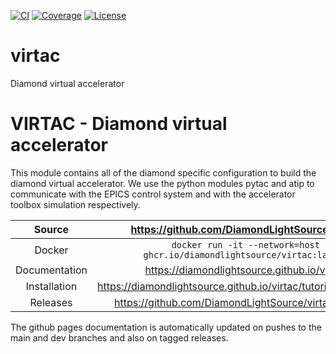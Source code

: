 [![CI](https://github.com/DiamondLightSource/virtac/actions/workflows/ci.yml/badge.svg)](https://github.com/DiamondLightSource/virtac/actions/workflows/ci.yml)
[![Coverage](https://codecov.io/gh/DiamondLightSource/virtac/branch/main/graph/badge.svg)](https://codecov.io/gh/DiamondLightSource/virtac)
[![License](https://img.shields.io/badge/License-Apache%202.0-blue.svg)](https://www.apache.org/licenses/LICENSE-2.0)

# virtac

Diamond virtual accelerator

# VIRTAC - Diamond virtual accelerator
This module contains all of the diamond specific configuration to build the diamond virtual accelerator. We use the python modules pytac and atip to communicate with the EPICS control system and with the accelerator toolbox simulation respectively.

Source          | <https://github.com/DiamondLightSource/virtac>
:---:           | :---:
Docker          | `docker run -it --network=host ghcr.io/diamondlightsource/virtac:latest`
Documentation   | <https://diamondlightsource.github.io/virtac>
Installation    | <https://diamondlightsource.github.io/virtac/tutorials/installation>
Releases        | <https://github.com/DiamondLightSource/virtac/releases>

<!-- README only content. Anything below this line won't be included in index.md -->

The github pages documentation is automatically updated on pushes to the main and dev branches and also on tagged releases.
